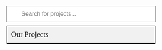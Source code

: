 # AS BROTHERS
<meta content='https://img.icons8.com/cute-clipart/64/000000/web.png' property='og:image'/>
<link rel="shortcut icon" href="https://img.icons8.com/cute-clipart/64/000000/web.png" type="image/vnd.microsoft.icon"/>
<style>
@import url('https://fonts.googleapis.com/css2?family=Amarante&display=swap');
@import url('https://fonts.googleapis.com/css2?family=Ubuntu&display=swap');
#skip-to-content, .page-header, .site-footer, h1:nth-child(1){width: 0;height: 0;padding: 0;margin: 0;opacity: 0;visibility: hidden;display: none;}
div.container-lg.px-3.my-5.markdown-body{padding: 10px 20px !important;margin: 0 !important;height: 60px !important;width: 100%;max-width: 100% !important;}
div.container-lg.px-3.my-5.markdown-body h1{margin-top: 0px !important;color: #000;font-family: 'Amarante', cursive;}
*{box-sizing: border-box;}
#myInput {background-image: url('https://www.w3schools.com/css/searchicon.png');background-position: 10px 10px;background-repeat: no-repeat;width: 100%;font-size:16px;padding:12px 20px 12px 40px;border: 1px solid #000;margin-bottom: 10px;outline: none;font-family: 'Ubuntu', sans-serif;}
.header{font-size: 20px;text-align: left;padding: 12px;border: 1px solid #000;}
#myTable {width: 100%;border: 1px solid #000;border-top: none;font-size: 18px;}
#myTable a{display: block;text-align: left;padding: 14px;border-bottom: 1px solid #ddd;font-family: 'Ubuntu', sans-serif;}
.header{font-family: 'Amarante', cursive;}
.header, #myTable a:hover {background-color: #f1f1f1;}
</style>

<input id='myInput' onkeyup='myFunction()' placeholder='Search for projects...' title='Type in a name' type='text'/>
<div class='header'>Our Projects</div>
<div id='myTable'></div>

<script>
const tools = [
  {
   n: 'Code Editor',
   u: 'https://asbros.github.io/tool/code-editor.html'
  },
  {
   n: 'Dictionary App',
   u: 'https://asbros.github.io/tool/dictionary-app.html'
  },
  {
  n: 'Jokes Generator',
  u: 'https://asbros.github.io/tool/jokes-generator.html'
  }
]
function additem(item, index){
 var html = "<a href='"+item.u+"' target='_blank'>"+item.n+"</a>";
document.getElementById("myTable").innerHTML += html;
}
tools.forEach(additem);
function myFunction() {
  var input, filter, table, tr, td, i, txtValue;
  input = document.getElementById("myInput");
  filter = input.value.toUpperCase();
  table = document.getElementById("myTable");
  tr = table.getElementsByTagName("a");
  for (i = 0; i < tr.length; i++) {
    td = tr[i];
    if (td) {
      txtValue = td.innerText;
      if (txtValue.toUpperCase().indexOf(filter) > -1) {
        tr[i].style.display = "";
      } else {
        tr[i].style.display = "none";
      }
    }       
  }
}
</script>
